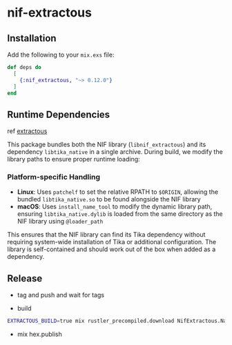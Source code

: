 # nif-extractous

## Installation

Add the following to your `mix.exs` file:

```elixir
def deps do
  [
    {:nif_extractous, "~> 0.12.0"}
  ]
end
```

## Runtime Dependencies

ref [extractous](https://github.com/yobix-ai/extractous)

This package bundles both the NIF library (`libnif_extractous`) and its dependency `libtika_native` in a single archive. During build, we modify the library paths to ensure proper runtime loading:

### Platform-specific Handling
- **Linux**: Uses `patchelf` to set the relative RPATH to `$ORIGIN`, allowing the bundled `libtika_native.so` to be found alongside the NIF library
- **macOS**: Uses `install_name_tool` to modify the dynamic library path, ensuring `libtika_native.dylib` is loaded from the same directory as the NIF library using `@loader_path`


This ensures that the NIF library can find its Tika dependency without requiring system-wide installation of Tika or additional configuration. The library is self-contained and should work out of the box when added as a dependency.

## Release

- tag and push and wait for tags

- build
```sh
EXTRACTOUS_BUILD=true mix rustler_precompiled.download NifExtractous.Native --all --ignore-unavailable --print
```

- mix hex.publish